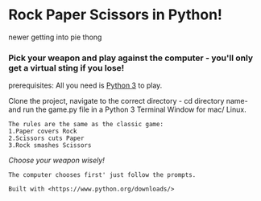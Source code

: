 # Rock Paper Scissors in Python!
newer getting into pie thong
### Pick your weapon and play against the computer - you'll only get a virtual sting if you lose!

prerequisites: All you need is [Python 3](https://www.python.org/donwload/release/3.0) to play.

Clone the project, navigate to the correct directory - <coce>cd directory name</code>- and run the game.py file in a Python 3 Terminal Window for mac/ Linux. 

	The rules are the same as the classic game:
	1.Paper covers Rock
	2.Scissors cuts Paper
	3.Rock smashes Scissors

	
*Choose your weapon wisely!*

	The computer chooses first' just follow the prompts.

	Built with <https://www.python.org/downloads/>

